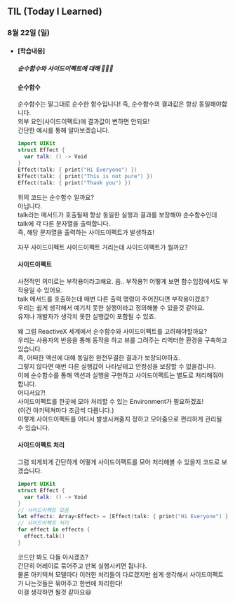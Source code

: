 ## TIL (Today I Learned)

### 8월 22일 (일)

- #### [학습내용]
  
  ##### 순수함수와 사이드이펙트에 대해 🧑🏻‍💻   
  
  #### 순수함수   
  순수함수는 말그대로 순수한 함수입니다! 즉, 순수함수의 결과값은 항상 동일해야합니다.   
  외부 요인(사이드이펙트)에 결과값이 변하면 안되요!   
  간단한 예시를 통해 알아보겠습니다.   
  ```swift
  import UIKit
  struct Effect {
    var talk: () -> Void
  }
  Effect(talk: { print("Hi Everyone") })
  Effect(talk: { print("This is not pure") })
  Effect(talk: { print("Thank you") })
  ```
  위의 코드는 순수함수 일까요?   
  아닙니다.   
  talk라는 메서드가 호출될때 항상 동일한 실행과 결과를 보장해야 순수함수인데 talk에 각 다른 문자열을 출력합니다.   
  즉, 해당 문자열을 출력하는 사이드이펙트가 발생하죠!   

  자꾸 사이드이펙트 사이드이펙트 거리는데 사이드이펙트가 뭘까요?   

  #### 사이드이펙트   
  사전적인 의미로는 부작용이라고해요. 음.. 부작용?! 어떻게 보면 함수입장에서도 부작용일 수 있어요.   
  talk 메서드를 호출하는데 매번 다른 출력 명령이 주어진다면 부작용이겠죠?   
  우리는 쉽게 생각해서 예기치 못한 실행이라고 정의해볼 수 있을것 같아요.   
  유저나 개발자가 생각치 못한 실행값이 포함될 수 있죠.   

  왜 그럼 ReactiveX 세계에서 순수함수와 사이드이펙트를 고려해야할까요?   
  우리는 사용자의 반응을 통해 동작을 하고 뷰를 그려주는 리액터한 환경을 구축하고 있습니다.   
  즉, 어떠한 액션에 대해 동일한 완전무결한 결과가 보장되야하죠.    
  그렇지 않다면 매번 다른 실행값이 나타날테고 안정성을 보장할 수 없을겁니다.   
  이에 순수함수를 통해 액션과 실행을 구현하고 사이드이펙트는 별도로 처리해줘야합니다.   
  어디서요?!   
  사이드이펙트를 한곳에 모아 처리할 수 있는 Environment가 필요하겠죠!   
  (이건 아키텍쳐마다 조금씩 다릅니다.)   
  이렇게 사이드이펙트를  어디서 발생시켜줄지 정하고 모아줌으로 편리하게 관리될 수 있습니다.   

  #### 사이드이펙트 처리   
  그럼 되게되게 간단하게 어떻게 사이드이펙트를 모아 처리해볼 수 있을지 코드로 보겠습니다.   
  ```swift
  import UIKit
  struct Effect {
    var talk: () -> Void
  }
  // 사이드이펙트 모음
  let effects: Array<Effect> = [Effect(talk: { print("Hi Everyone") }),   Effect(talk: { print("This is not pure") }), Effect(talk: { print("Thank you") })]
  // 사이드이펙트 처리
  for effect in effects {
    effect.talk()
  }
  ```
  코드만 봐도 다들 아시겠죠?   
  간단히 어레이로 묶어주고 반복 실행시키면 됩니다.   
  물론 아키텍쳐 모델마다 이러한 처리들이 다르겠지만 쉽게 생각해서 사이드이펙트가 나는것들은 묶어주고 한번에 처리한다!   
  이걸 생각하면 될것 같아요😃   
